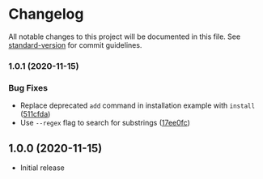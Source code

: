 # Changelog

All notable changes to this project will be documented in this file. See [standard-version](https://github.com/conventional-changelog/standard-version) for commit guidelines.

### 1.0.1 (2020-11-15)


### Bug Fixes

* Replace deprecated `add` command in installation example with `install` ([511cfda](https://github.com/paysonwallach/fish-you-should-use/commit/511cfda7a3105e19f4879e3ecf23e77dc9fa8cc5))
* Use `--regex` flag to search for substrings ([17ee0fc](https://github.com/paysonwallach/fish-you-should-use/commit/17ee0fce8c1f12208a6b7687e7b15c1f0ce49767))

## 1.0.0 (2020-11-15)

* Initial release
